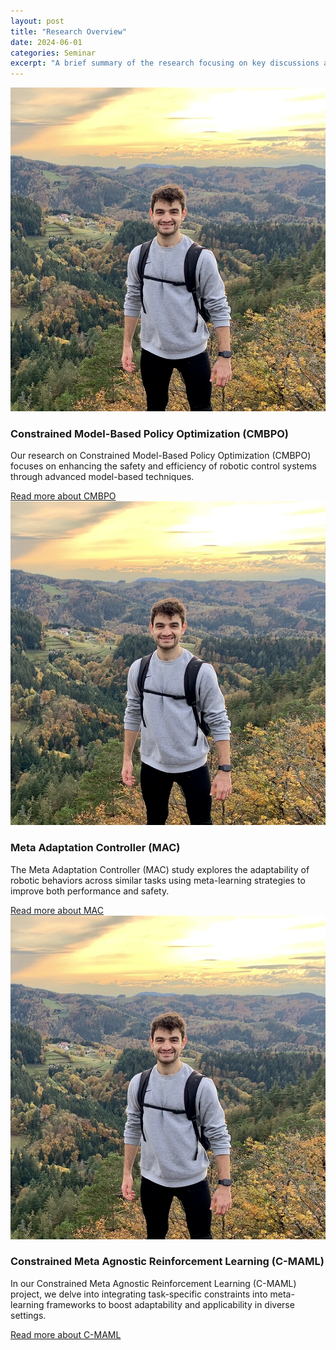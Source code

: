 ```yaml
---
layout: post
title: "Research Overview"
date: 2024-06-01
categories: Seminar
excerpt: "A brief summary of the research focusing on key discussions and findings..."
---
```


<div class="profile-text">
    <div class="research-img">
        <img src="../assets/IMG_2.JPEG" alt="CMBPO Research Image">
    </div>
    <h3>Constrained Model-Based Policy Optimization (CMBPO)</h3>
    <p>Our research on Constrained Model-Based Policy Optimization (CMBPO) focuses on enhancing the safety and efficiency of robotic control systems through advanced model-based techniques.</p>
    <a href="2024-06-12-praktikum-cmbpo.md">Read more about CMBPO</a>
</div>

<div class="profile-text">
    <div class="research-img">
        <img src="../assets/IMG_2.JPEG" alt="MAC Research Image">
    </div>
    <h3>Meta Adaptation Controller (MAC)</h3>
    <p>The Meta Adaptation Controller (MAC) study explores the adaptability of robotic behaviors across similar tasks using meta-learning strategies to improve both performance and safety.</p>
    <a href="2024-06-12-praktikum-mac.md">Read more about MAC</a>
</div>

<div class="profile-text">
    <div class="research-img">
        <img src="../assets/IMG_2.JPEG" alt="C-MAML Research Image">
    </div>
    <h3>Constrained Meta Agnostic Reinforcement Learning (C-MAML)</h3>
    <p>In our Constrained Meta Agnostic Reinforcement Learning (C-MAML) project, we delve into integrating task-specific constraints into meta-learning frameworks to boost adaptability and applicability in diverse settings.</p>
    <a href="2024-06-12-praktikum-cmaml.md">Read more about C-MAML</a>
</div>
